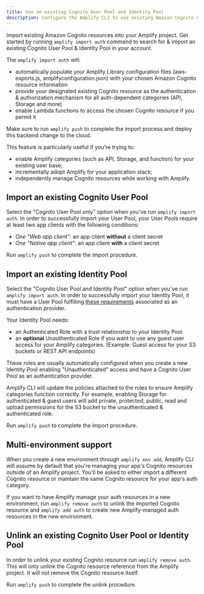 ```yaml
---
title: Use an existing Cognito User Pool and Identity Pool
description: Configure the Amplify CLI to use existing Amazon Cognito User Pool and Identity Pool resources as an authentication & authorization mechanism for other Amplify categories. (API, Storage, and more)
---
```


Import existing Amazon Cognito resources into your Amplify project. Get started by running `amplify import auth` command to search for & import an existing Cognito User Pool & Identity Pool in your account. 

The `amplify import auth` will:
* automatically populate your Amplify Library configuration files (aws-exports.js, amplifyconfiguration.json) with your chosen Amazon Cognito resource information 
* provide your designated existing Cognito resource as the authentication & authorization mechanism for all auth-dependent categories (API, Storage and more)
* enable Lambda functions to access the chosen Cognito resource if you permit it

Make sure to run `amplify push` to complete the import process and deploy this backend change to the cloud. 

This feature is particularly useful if you're trying to:
* enable Amplify categories (such as API, Storage, and function) for your existing user base;
* incrementally adopt Amplify for your application stack;
* independently manage Cognito resources while working with Amplify.

## Import an existing Cognito User Pool

Select the "Cognito User Pool only" option when you've run `amplify import auth`. In order to successfully import your User Pool, your User Pools require at least two app clients with the following conditions:
- *One "Web app client"*: an app client **without** a client secret
- *One "Native app client*": an app client **with** a client secret

Run `amplify push` to complete the import procedure.

## Import an existing Identity Pool

Select the "Cognito User Pool and Identity Pool" option when you've run `amplify import auth`. In order to successfully import your Identity Pool, it must have a User Pool fulfilling [these requirements](#import-an-existing-cognito-user-pool) associated as an authentication provider.

Your Identity Pool needs:
- an Authenticated Role with a trust relationship to your Identity Pool
- an **optional** Unauthenticated Role if you want to use any guest user access for your Amplify categories. (Example: Guest access for your S3 buckets or REST API endpoints)

These roles are usually automatically configured when you create a new Identity Pool enabling "Unauthenticated" access and have a Cognito User Pool as an authentication provider.

Amplify CLI will update the policies attached to the roles to ensure Amplify categories function correctly. For example, enabling Storage for authenticated & guest users will add private, protected, public, read and upload permissions for the S3 bucket to the unauthenticated & authenticated role.

Run `amplify push` to complete the import procedure.

## Multi-environment support

When you create a new environment through `amplify env add`, Amplify CLI will assume by default that you're managing your app's Cognito resources outside of an Amplify project. You'll be asked to either import a different Cognito resource or maintain the same Cognito resource for your app's auth category.

If you want to have Amplify manage your auth resources in a new environment, run `amplify remove auth` to unlink the imported Cognito resource and `amplify add auth` to create new Amplify-managed auth resources in the new environment.

## Unlink an existing Cognito User Pool or Identity Pool

In order to unlink your existing Cognito resource run `amplify remove auth`. This will only unlink the Cognito resource reference from the Amplify project. It will not remove the Cognito resource itself. 

Run `amplify push` to complete the unlink procedure.